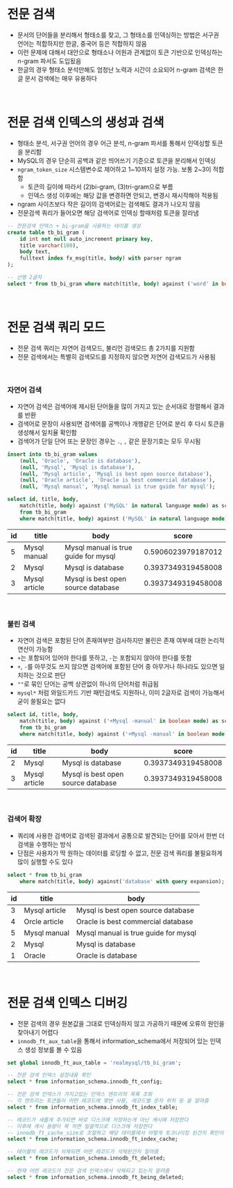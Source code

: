 # 전문 검색

- 문서의 단어들을 분리해서 형태소를 찾고, 그 형태소를 인덱싱하는 방법은 서구권 언어는 적합하지만 한글, 중국어 등은 적합하지 않음
- 이런 문제에 대해서 대안으로 형태소나 어원과 관계없이 토큰 기반으로 인덱싱하는 n-gram 파서도 도입됬음
- 한글의 경우 형태소 분석만해도 엄청난 노력과 시간이 소요되어 n-gram 검색은 한글 문서 검색에는 매우 유용하다

<br>

# 전문 검색 인덱스의 생성과 검색

- 형태소 분석, 서구권 언어의 경우 어근 분석, n-gram 파서를 통해서 인덱싱할 토큰을 분리함
- MySQL의 경우 단순히 공백과 같은 띄어쓰기 기준으로 토큰을 분리해서 인덱싱
- `ngram_token_size` 시스템변수로 제어하고 1~10까지 설정 가능. 보통 2~3이 적합함
  - 토큰의 길이에 따라서 (2)bi-gram, (3)tri-gram으로 부름
  - 인덱스 생성 이후에는 해당 값을 변경하면 안되고, 변경시 재시작해야 적용됨
- ngram 사이즈보다 작은 길이의 검색어로는 검색해도 결과가 나오지 않음
- 전문검색 쿼리가 들어오면 해당 검색어로 인덱싱 할때처럼 토큰을 잘라냄

```sql
-- 전문검색 인덱스 + bi-gram을 사용하는 테이블 생성
create table tb_bi_gram (
	id int not null auto_increment primary key,
	title varchar(100),
	body text,
	fulltext index fx_msg(title, body) with parser ngram
);

-- 선행 2글자
select * from tb_bi_gram where match(title, body) against ('word' in boolean mode);
```

<br>

# 전문 검색 쿼리 모드

- 전문 검색 쿼리는 자연어 검색모드, 불리언 검색모드 총 2가지를 지원함
- 전문 검색에서는 특별히 검색모드를 지정하지 않으면 자연어 검색모드가 사용됨

<br>

### 자연어 검색

- 자연어 검색은 검색어에 제시된 단어들을 많이 가지고 있는 순서대로 정렬해서 결과를 반환
- 검색어로 문장이 사용되면 검색어를 공백이나 개행같은 단어로 분리 후 다시 토큰을 생성해서 일치율 확인함
- 검색어가 단일 단어 또는 문장인 경우는 `.`, `,` 같은 문장기호는 모두 무시됨

```sql
insert into tb_bi_gram values
	(null, 'Oracle', 'Oracle is database'),
	(null, 'Mysql', 'Mysql is database'),
	(null, 'Mysql article', 'Mysql is best open source database'),
	(null, 'Oracle article', 'Oracle is best commercial database'),
	(null, 'Mysql manual', 'Mysql manual is true guide for mysql');

select id, title, body,
	match(title, body) against ('MySQL' in natural language mode) as score
	from tb_bi_gram
	where match(title, body) against ('MySQL' in natural language mode);
```

| id  | title         | body                                 | score              |
| --- | ------------- | ------------------------------------ | ------------------ |
| 5   | Mysql manual  | Mysql manual is true guide for mysql | 0.5906023979187012 |
| 2   | Mysql         | Mysql is database                    | 0.3937349319458008 |
| 3   | Mysql article | Mysql is best open source database   | 0.3937349319458008 |

<br>

### 불린 검색

- 자연어 검색은 포함된 단어 존재여부만 검사하지만 불린은 존재 여부에 대한 논리적 연산이 가능함
- `+`는 포함되어 있어야 한다를 뜻하고, `-`는 포함되지 않아야 한다를 뜻함
- `+`, `-`를 아무것도 쓰지 않으면 검색어에 포함된 단어 중 아무거나 하나라도 있으면 일치하는 것으로 판단
- `""`로 묶인 단어는 공백 상관없이 하나의 단어처럼 취급됨
- `mysql*` 처럼 와일드카드 기반 패턴검색도 지원하나, 이미 2글자로 검색이 가능해서 굳이 쓸필요는 없다

```sql
select id, title, body,
	match(title, body) against ('+Mysql -manual' in boolean mode) as score
	from tb_bi_gram
	where match(title, body) against ('+Mysql -manual' in boolean mode);
```

| id  | title         | body                               | score              |
| --- | ------------- | ---------------------------------- | ------------------ |
| 2   | Mysql         | Mysql is database                  | 0.3937349319458008 |
| 3   | Mysql article | Mysql is best open source database | 0.3937349319458008 |

<br>

### 검색어 확장

- 쿼리에 사용한 검색어로 검색된 결과에서 공통으로 발견되는 단어를 모아서 한번 더 검색을 수행하는 방식
- 단점은 사용자가 딱 원하는 데이터를 로딩할 수 없고, 전문 검색 쿼리를 불필요하게 많이 실행할 수도 있다

```sql
select * from tb_bi_gram
	where match(title, body) against('database' with query expansion);
```

| id  | title         | body                                 |
| --- | ------------- | ------------------------------------ |
| 3   | Mysql article | Mysql is best open source database   |
| 4   | Orcle article | Oracle is best commercial database   |
| 5   | Mysql manual  | Mysql manual is true guide for mysql |
| 2   | Mysql         | Mysql is database                    |
| 1   | Oracle        | Oracle is database                   |

<br>

# 전문 검색 인덱스 디버깅

- 전문 검색의 경우 원본값을 그대로 인덱싱하지 않고 가공하기 때문에 오류의 원인을 찾아내기 어렵다
- `innodb_ft_aux_table`을 통해서 information_schema에서 저장되어 있는 인덱스 생성 정보를 볼 수 있음

```sql
set global innodb_ft_aux_table = 'realmysql/tb_bi_gram';

-- 전문 검색 인덱스 설정내용 확인
select * from information_schema.innodb_ft_config;

-- 전문 검색 인덱스가 가지고있는 인덱스 엔트리의 목록 조회
-- 각 엔트리는 토큰들이 어떤 레코드에 몇번 사용, 레코드별 문자 위치 등 을 알려줌
select * from information_schema.innodb_ft_index_table;

-- 레코드가 새롭게 추가되면 바로 디스크에 저장하는게 아닌 캐시에 저장한다
-- 이후에 캐시 용량이 꽉 차면 일괄적으로 디스크에 저장한다
-- innodb_ft_cache_size로 조절하고 해당 테이블에서 어떻게 토크나이징 된건지 확인이 가능함
select * from information_schema.innodb_ft_index_cache;

-- 테이블의 레코드가 삭제되면 어떤 레코드가 삭제된건지 알려줌
select * from information_schema.innodb_ft_deleted;

-- 현재 어떤 레코드가 전문 검색 인덱스에서 삭제되고 있는지 알려줌
select * from information_schema.innodb_ft_being_deleted;
```
